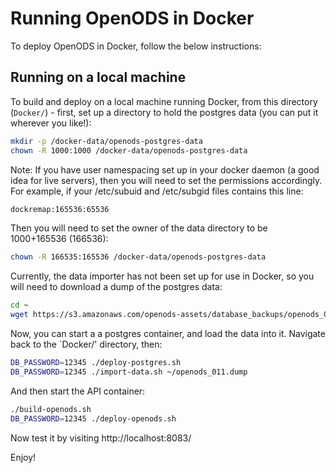 # Running OpenODS in Docker

To deploy OpenODS in Docker, follow the below instructions:

## Running on a local machine

To build and deploy on a local machine running Docker, from this directory (`Docker/`) - first, set up a directory to hold the postgres data (you can put it wherever you like!):

```bash
mkdir -p /docker-data/openods-postgres-data
chown -R 1000:1000 /docker-data/openods-postgres-data
```

Note: If you have user namespacing set up in your docker daemon (a good idea for live servers), then you will need to set the permissions accordingly. For example, if your /etc/subuid and /etc/subgid files contains this line:

```bash
dockremap:165536:65536
```

Then you will need to set the owner of the data directory to be 1000+165536 (166536):

```bash
chown -R 166535:165536 /docker-data/openods-postgres-data
```

Currently, the data importer has not been set up for use in Docker, so you will need to download a dump of the postgres data:

```bash
cd ~
wget https://s3.amazonaws.com/openods-assets/database_backups/openods_011.dump
```

Now, you can start a a postgres container, and load the data into it.
Navigate back to the `Docker/' directory, then:

```bash
DB_PASSWORD=12345 ./deploy-postgres.sh
DB_PASSWORD=12345 ./import-data.sh ~/openods_011.dump
```

And then start the API container:

```bash
./build-openods.sh
DB_PASSWORD=12345 ./deploy-openods.sh
```
	
Now test it by visiting http://localhost:8083/

Enjoy!

